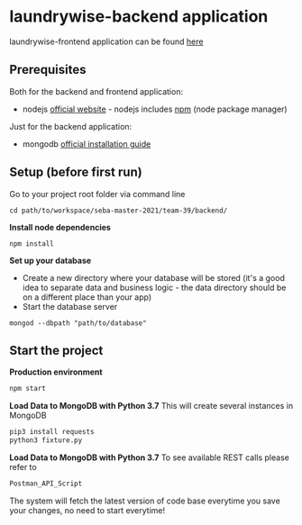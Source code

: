 # laundrywise-backend application

laundrywise-frontend application can be found [here](https://gitlab.lrz.de/seba-master-2021/team-39/backend.git)

## Prerequisites

Both for the backend and frontend application:

* nodejs [official website](https://nodejs.org/en/) - nodejs includes [npm](https://www.npmjs.com/) (node package manager)

Just for the backend application:

* mongodb [official installation guide](https://docs.mongodb.org/manual/administration/install-community/)

## Setup (before first run)

Go to your project root folder via command line
```
cd path/to/workspace/seba-master-2021/team-39/backend/
```

**Install node dependencies**

```
npm install
```

**Set up your database**

* Create a new directory where your database will be stored (it's a good idea to separate data and business logic - the data directory should be on a different place than your app)
* Start the database server
```
mongod --dbpath "path/to/database"
```

## Start the project


**Production environment**
```bash
npm start
```

**Load Data to MongoDB with Python 3.7**
This will create several instances in MongoDB
```bash
pip3 install requests
python3 fixture.py
```

**Load Data to MongoDB with Python 3.7**
To see available REST calls please refer to 
```bash
Postman_API_Script
```
The system will fetch the latest version of code base everytime you save your changes, no need to start everytime!
